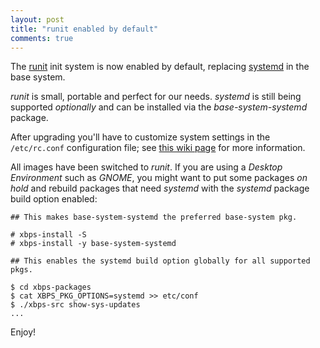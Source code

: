 ```yaml
---
layout: post
title: "runit enabled by default"
comments: true
---
```


The [runit](http://smarden.org/runit/) init system is now enabled by default,
replacing [systemd](http://www.freedesktop.org/wiki/Software/systemd/) in the
base system.

*runit* is small, portable and perfect for our needs. *systemd* is still being
supported *optionally* and can be installed via the *base-system-systemd* package.

After upgrading you'll have to customize system settings in the `/etc/rc.conf`
configuration file; see [this wiki page](https://github.com/voidlinux/documentation/wiki/runit)
for more information.

All images have been switched to *runit*. If you are using a *Desktop Environment*
such as *GNOME*, you might want to put some packages *on hold* and rebuild packages
that need *systemd* with the *systemd* package build option enabled:

```
## This makes base-system-systemd the preferred base-system pkg.

# xbps-install -S
# xbps-install -y base-system-systemd
```

```
## This enables the systemd build option globally for all supported pkgs.

$ cd xbps-packages
$ cat XBPS_PKG_OPTIONS=systemd >> etc/conf
$ ./xbps-src show-sys-updates
...
```

Enjoy!
